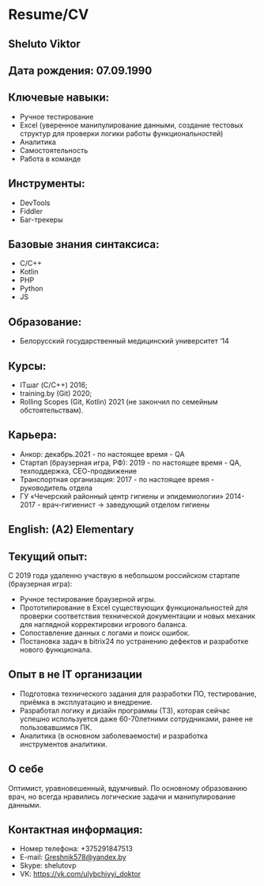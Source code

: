 # Resume/CV

## Sheluto Viktor

## Дата рождения: 07.09.1990

## Ключевые навыки:
*	Ручное тестирование
*	Excel (уверенное манипулирование данными, создание тестовых структур для проверки логики работы функциональностей)
*	Аналитика
*	Самостоятельность
*	Работа в команде

## Инструменты:
*	DevTools
*	Fiddler
*	Баг-трекеры

## Базовые знания синтаксиса:
*	C/C++
*	Kotlin
*	PHP
*	Python
*	JS

## Образование:
*	Белорусский государственный медицинский университет ‘14

## Курсы:
*	ITшаг (C/C++) 2016;
*	training.by (Git) 2020;
*	Rolling Scopes (Git, Kotlin) 2021 (не закончил по семейным обстоятельствам).

## Карьера:
*	Анкор:	декабрь.2021 - по настоящее время - QA
*	Стартап (браузерная игра, РФ):	2019 - по настоящее время - QA, техподдержка, СЕО-продвижение
*	Транспортная организация:	2017 - по настоящее время - руководитель отдела
*	ГУ «Чечерский районный центр гигиены и эпидемиологии» 2014-2017 - врач-гигиенист -> заведующий отделом гигиены

## English: (A2) Elementary

## Текущий опыт: 
С 2019 года удаленно участвую в небольшом российском стартапе (браузерная игра):
*	Ручное тестирование браузерной игры.
*	Прототипирование в Excel существующих функциональностей для проверки соответствия технической документации и новых механик для наглядной корректировки игрового баланса. 
*	Сопоставление данных с логами и поиск ошибок.
*	Постановка задач в bitrix24 по устранению дефектов и разработке нового функционала.

## Опыт в не IT организации
*	Подготовка технического задания для разработки ПО, тестирование, приёмка в эксплуатацию и внедрение.
*	Разработал логику и дизайн программы (ТЗ), которая сейчас успешно используется даже 60-70летними сотрудниками, ранее не пользовавшимся ПК.
*	Аналитика (в основном заболеваемости) и разработка инструментов аналитики.

## О себе
Оптимист, уравновешенный, вдумчивый.
По основному образованию врач, но всегда нравились логические задачи и манипулирование данными.

## Контактная информация:
*	Номер телефона: +375291847513
*	E-mail: Greshnik578@yandex.by
*	Skype: shelutovp
*	VK: https://vk.com/ulybchivyi_doktor

